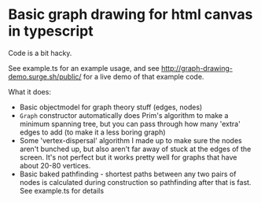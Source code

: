 # Basic graph drawing for html canvas in typescript

Code is a bit hacky.

See example.ts for an example usage, and see http://graph-drawing-demo.surge.sh/public/ for a live demo of that example code.

What it does:

- Basic objectmodel for graph theory stuff (edges, nodes)
- `Graph` constructor automatically does Prim's algorithm to make a minimum spanning tree, but you can pass through how many 'extra' edges to add (to make it a less boring graph)
- Some 'vertex-dispersal' algorithm I made up to make sure the nodes aren't bunched up, but also aren't far away of stuck at the edges of the screen. It's not perfect but it works pretty well for graphs that have about 20-80 vertices.
- Basic baked pathfinding - shortest paths between any two pairs of nodes is calculated during construction so pathfinding after that is fast. See example.ts for details
